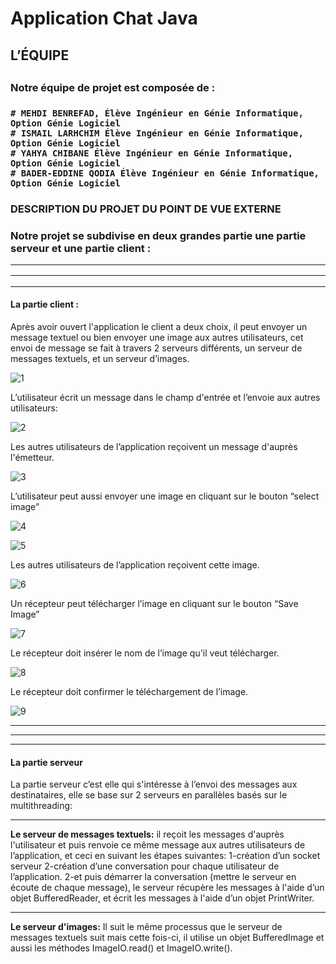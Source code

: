 # Application Chat Java
<h2>L’ÉQUIPE<h2>

<h3>Notre équipe de projet est composée de : <h3>
  
    # MEHDI BENREFAD, Élève Ingénieur en Génie Informatique, Option Génie Logiciel
    # ISMAIL LARHCHIM Élève Ingénieur en Génie Informatique, Option Génie Logiciel
    # YAHYA CHIBANE Élève Ingénieur en Génie Informatique, Option Génie Logiciel
    # BADER-EDDINE QODIA Élève Ingénieur en Génie Informatique, Option Génie Logiciel
 

  <h3>DESCRIPTION DU PROJET DU POINT DE VUE EXTERNE<h3>
	Notre projet se subdivise en deux grandes partie une partie serveur et une partie client :
 <hr>
<hr>
<hr>

<h4>La partie client :</h4>
<p> Après avoir ouvert l'application le client a deux choix, il peut envoyer un message textuel ou bien envoyer une image aux autres utilisateurs, cet envoi de message se fait à travers 2 serveurs différents, un serveur de messages textuels, et un serveur d’images.</p>

![1](https://user-images.githubusercontent.com/62174583/121094430-8c965500-c7e6-11eb-8414-887447969c72.PNG)
	  
<p>L’utilisateur écrit un message dans le champ d'entrée et l’envoie aux autres utilisateurs:</p>
	 
![2](https://user-images.githubusercontent.com/62174583/121094590-ca937900-c7e6-11eb-85c0-1e020519ea9c.PNG)

<p>Les autres utilisateurs de l’application reçoivent un message d'auprès l'émetteur.</p>
	  
![3](https://user-images.githubusercontent.com/62174583/121094703-ee56bf00-c7e6-11eb-950d-aad20e6c21f2.PNG)


L’utilisateur peut aussi envoyer une image en cliquant sur le bouton “select image”

![4](https://user-images.githubusercontent.com/62174583/121094750-0595ac80-c7e7-11eb-989d-a6012afe63e3.PNG)

![5](https://user-images.githubusercontent.com/62174583/121094778-10e8d800-c7e7-11eb-80a1-2693005b9020.PNG)

Les autres utilisateurs de l’application reçoivent cette image.

![6](https://user-images.githubusercontent.com/62174583/121094829-252cd500-c7e7-11eb-8a7b-8250b1b21dca.PNG)

Un récepteur peut télécharger l’image en cliquant sur le bouton “Save Image”

![7](https://user-images.githubusercontent.com/62174583/121094880-3675e180-c7e7-11eb-80c9-fb183757fd3f.PNG)
	  
Le récepteur doit insérer le nom de l’image qu'il veut télécharger.

![8](https://user-images.githubusercontent.com/62174583/121095046-7dfc6d80-c7e7-11eb-9726-61c00ac698a3.PNG)

Le récepteur doit confirmer le téléchargement de l’image.

![9](https://user-images.githubusercontent.com/62174583/121095084-910f3d80-c7e7-11eb-8b3d-225d7790c505.PNG)

<hr>
<hr>
<hr>
	  
<h4>La partie serveur</h4>
La partie serveur c’est elle qui s'intéresse à l’envoi des messages aux destinataires, elle se base sur 2 serveurs en parallèles basés sur le multithreading:
	  <hr>
<b>Le serveur de messages textuels:</b> il reçoit les messages d'auprès l'utilisateur et puis renvoie ce même message aux autres utilisateurs de l’application, et ceci en suivant les étapes suivantes:
1-création d’un socket serveur
2-création d’une conversation pour chaque utilisateur de l’application.
2-et puis démarrer la conversation (mettre le serveur en écoute de chaque message), le serveur récupère les messages à l'aide d’un objet BufferedReader, et écrit les messages à l'aide d’un objet PrintWriter.
<hr>
<b>Le serveur d'images:</b> Il suit le même processus que le serveur de messages textuels suit mais cette fois-ci, il utilise un objet BufferedImage et aussi les méthodes ImageIO.read() et ImageIO.write().


